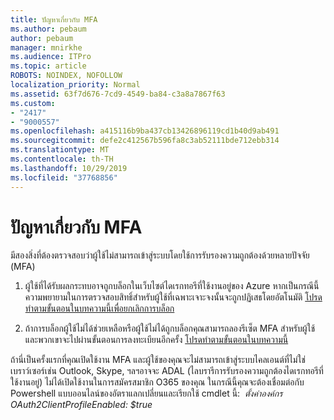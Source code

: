 ```yaml
---
title: ปัญหาเกี่ยวกับ MFA
ms.author: pebaum
author: pebaum
manager: mnirkhe
ms.audience: ITPro
ms.topic: article
ROBOTS: NOINDEX, NOFOLLOW
localization_priority: Normal
ms.assetid: 63f7d676-7cd9-4549-ba84-c3a8a7867f63
ms.custom:
- "2417"
- "9000557"
ms.openlocfilehash: a415116b9ba437cb13426896119cd1b40d9ab491
ms.sourcegitcommit: defe2c412567b596fa8c3ab52111bde712ebb314
ms.translationtype: MT
ms.contentlocale: th-TH
ms.lasthandoff: 10/29/2019
ms.locfileid: "37768856"
---
```

# <a name="issues-with-azure-mfa"></a>ปัญหาเกี่ยวกับ MFA
มีสองสิ่งที่ต้องตรวจสอบว่าผู้ใช้ไม่สามารถเข้าสู่ระบบโดยใช้การรับรองความถูกต้องด้วยหลายปัจจัย (MFA)

1. ผู้ใช้ที่ได้รับผลกระทบอาจถูกบล็อกในเว็บไซต์ไดเรกทอรีที่ใช้งานอยู่ของ Azure หากเป็นกรณีนี้ความพยายามในการตรวจสอบสิทธิ์สำหรับผู้ใช้ที่เฉพาะเจาะจงนั้นจะถูกปฏิเสธโดยอัตโนมัติ [โปรดทำตามขั้นตอนในบทความนี้เพื่อยกเลิกการบล็อก](https://docs.microsoft.com/azure/active-directory/authentication/howto-mfa-mfasettings#block-and-unblock-users)

2. ถ้าการบล็อกผู้ใช้ไม่ได้ช่วยเหลือหรือผู้ใช้ไม่ได้ถูกบล็อกคุณสามารถลองรีเซ็ต MFA สำหรับผู้ใช้และพวกเขาจะไปผ่านขั้นตอนการลงทะเบียนอีกครั้ง [โปรดทำตามขั้นตอนในบทความนี้](https://docs.microsoft.com/azure/active-directory/authentication/howto-mfa-userdevicesettings#require-users-to-provide-contact-methods-again)

ถ้านี่เป็นครั้งแรกที่คุณเปิดใช้งาน MFA และผู้ใช้ของคุณจะไม่สามารถเข้าสู่ระบบไคลเอนต์ที่ไม่ใช่เบราว์เซอร์เช่น Outlook, Skype, ฯลฯอาจจะ ADAL (ไลบรารีการรับรองความถูกต้องไดเรกทอรีที่ใช้งานอยู่) ไม่ได้เปิดใช้งานในการสมัครสมาชิก O365 ของคุณ ในกรณีนี้คุณจะต้องเชื่อมต่อกับ Powershell แบบออนไลน์ของอัตราแลกเปลี่ยนและเรียกใช้ cmdlet นี้:  *ตั้งค่าองค์กร OAuth2ClientProfileEnabled: $true*